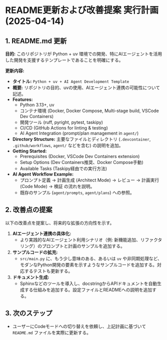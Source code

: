 # README更新および改善提案 実行計画 (2025-04-14)

## 1. README.md 更新

**目的:**
このリポジトリが Python + uv 環境での開発、特にAIエージェントを活用した開発を支援するテンプレートであることを明確にする。

**更新内容:**

*   **タイトル:** `Python + uv + AI Agent Development Template`
*   **概要:** リポジトリの目的、uvの使用、AIエージェント連携の可能性について記述。
*   **Features:**
    *   Python 3.13+, uv
    *   コンテナ環境 (Docker, Docker Compose, Multi-stage build, VSCode Dev Containers)
    *   開発ツール (ruff, pyright, pytest, taskipy)
    *   CI/CD (GitHub Actions for linting & testing)
    *   AI Agent Integration (prompt/plan management in `agent/`)
*   **Directory Structure:** 主要なファイルとディレクトリ (`.devcontainer`, `.github/workflows`, `agent/` などを含む) の説明を追加。
*   **Getting Started:**
    *   Prerequisites (Docker, VSCode Dev Containers extension)
    *   Setup Options (Dev Containers推奨、Docker Compose手動)
    *   Available Tasks (Taskipy経由での実行方法)
*   **AI Agent Workflow Example:**
    *   プロンプト定義 -> 計画生成 (Architect Mode) -> レビュー -> 計画実行 (Code Mode) -> 検証 の流れを説明。
    *   既存のサンプル (`agent/prompts`, `agent/plans`) への参照。

## 2. 改善点の提案

以下の改善点を提案し、将来的な拡張の方向性を示す。

1.  **AIエージェント連携の具体化:**
    *   より実践的なAIエージェント利用シナリオ（例: 新機能追加、リファクタリング）のプロンプトと計画のサンプルを追加する。
2.  **サンプルコードの拡充:**
    *   `src/main.py` に、もう少し意味のある、あるいは `uv` や非同期処理など、モダンなPython開発の要素を示すようなサンプルコードを追加する。対応するテストも更新する。
3.  **ドキュメント生成:**
    *   Sphinxなどのツールを導入し、docstringからAPIドキュメントを自動生成する仕組みを追加する。設定ファイルとREADMEへの説明を追加する。

## 3. 次のステップ

*   ユーザーにCodeモードへの切り替えを依頼し、上記計画に基づいて `README.md` ファイルを実際に更新する。
